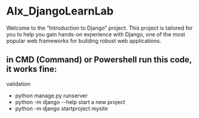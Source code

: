 # Alx_DjangoLearnLab
Welcome to the “Introduction to Django” project. This project is tailored for you to help you gain hands-on experience with Django, one of the most popular web frameworks for building robust web applications. 



## in CMD (Command) or Powershell run this code, it works fine:

validation
- python manage.py runserver 
- python -m django --help
start a new project
- python -m django startproject mysite




